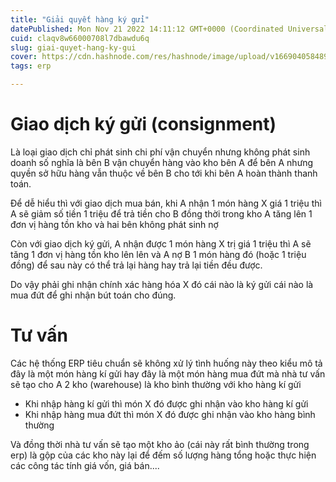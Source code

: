 ```yaml
---
title: "Giải quyết hàng ký gửi"
datePublished: Mon Nov 21 2022 14:11:12 GMT+0000 (Coordinated Universal Time)
cuid: claqv8w66000708l7dbawdu6q
slug: giai-quyet-hang-ky-gui
cover: https://cdn.hashnode.com/res/hashnode/image/upload/v1669040584897/3daTl9E3-.jpg
tags: erp

---
```


# Giao dịch ký gửi (consignment) 
Là loại giao dịch chỉ phát sinh chi phí vận chuyển nhưng không phát sinh doanh số nghĩa là bên B vận chuyển hàng vào kho bên A để bên A nhưng quyền sở hữu hàng vẫn thuộc về bên B cho tới khi bên A hoàn thành thanh toán.

Để dễ hiểu thì với giao dịch mua bán, khi A nhận 1 món hàng X giá 1 triệu thì A sẽ giảm số tiền 1 triệu để trả tiền cho B đồng thời trong kho A tăng lên 1 đơn vị hàng tồn kho và hai bên không phát sinh nợ 

Còn với giao dịch ký gửi, A nhận được 1 món hàng X trị giá 1 triệu thì A sẽ tăng 1 đơn vị hàng tồn kho lên lên và A nợ B 1 món hàng đó (hoặc 1 triệu đồng) để sau này có thể trả lại hàng hay trả lại tiền đều được.

Do vậy phải ghi nhận chính xác hàng hóa X đó cái nào là ký gửi cái nào là mua đứt để ghi nhận bút toán cho đúng.

# Tư vấn
Các hệ thống ERP tiêu chuẩn sẽ không xử lý tình huống này theo kiểu mô tả đây là một món hàng kí gửi hay đây là một món hàng mua đứt mà nhà tư vấn sẽ tạo cho A 2 kho (warehouse) là kho bình thường với kho hàng kí gửi

- Khi nhập hàng kí gửi thì món X đó được ghi nhận vào kho hàng kí gửi
- Khi nhập hàng mua đứt thì món X đó được ghi nhận vào kho hàng bình thường

Và đồng thời nhà tư vấn sẽ tạo một kho ảo (cái này rất bình thường trong erp) là gộp của các kho này lại để đếm số lượng hàng tổng hoặc thực hiện các công tác tính giá vốn, giá bán....
